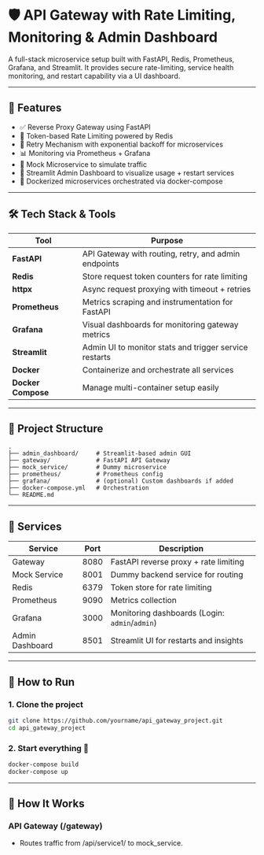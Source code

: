 # 🛡️ API Gateway with Rate Limiting, Monitoring & Admin Dashboard

A full-stack microservice setup built with FastAPI, Redis, Prometheus, Grafana, and Streamlit. It provides secure rate-limiting, service health monitoring, and restart capability via a UI dashboard.

---

## 📌 Features
- ✅ Reverse Proxy Gateway using FastAPI
- 🔐 Token-based Rate Limiting powered by Redis
- 🔁 Retry Mechanism with exponential backoff for microservices
- 📊 Monitoring via Prometheus + Grafana
- 🧪 Mock Microservice to simulate traffic
- 🧠 Streamlit Admin Dashboard to visualize usage + restart services
- 🐳 Dockerized microservices orchestrated via docker-compose

---

## 🛠️ Tech Stack & Tools
| Tool           | Purpose                                                  |
|----------------|-----------------------------------------------------------|
| **FastAPI**     | API Gateway with routing, retry, and admin endpoints     |
| **Redis**       | Store request token counters for rate limiting           |
| **httpx**       | Async request proxying with timeout + retries            |
| **Prometheus**  | Metrics scraping and instrumentation for FastAPI         |
| **Grafana**     | Visual dashboards for monitoring gateway metrics         |
| **Streamlit**   | Admin UI to monitor stats and trigger service restarts   |
| **Docker**      | Containerize and orchestrate all services                |
| **Docker Compose** | Manage multi-container setup easily                   |

---

## 📁 Project Structure

```
.
├── admin_dashboard/     # Streamlit-based admin GUI
├── gateway/             # FastAPI API Gateway
├── mock_service/        # Dummy microservice
├── prometheus/          # Prometheus config
├── grafana/             # (optional) Custom dashboards if added
├── docker-compose.yml   # Orchestration
└── README.md
```
---

## 📂 Services

| Service         | Port  | Description                                      |
|-----------------|-------|--------------------------------------------------|
| Gateway         | 8080  | FastAPI reverse proxy + rate limiting            |
| Mock Service    | 8001  | Dummy backend service for routing                |
| Redis           | 6379  | Token store for rate limiting                    |
| Prometheus      | 9090  | Metrics collection                               |
| Grafana         | 3000  | Monitoring dashboards (Login: `admin`/`admin`)   |
| Admin Dashboard | 8501  | Streamlit UI for restarts and insights           |

---

## 🚀 How to Run
### 1. Clone the project
```bash
git clone https://github.com/yourname/api_gateway_project.git
cd api_gateway_project
```
### 2. Start everything 🚀
```bash
docker-compose build
docker-compose up
```
---

## 🧪 How It Works
### API Gateway (/gateway)
- Routes traffic from /api/service1/<path> to mock_service.

